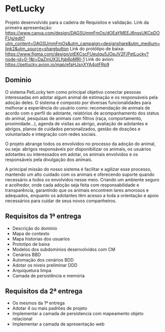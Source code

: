 # PetLucky
Projeto desenvolvido para a cadeira de Requisitos e validação.
Link da primeira apresentação: https://www.canva.com/design/DAGSUmmFmOs/dOEaYMEEJ6nssUKCpDOFUg/edit?utm_content=DAGSUmmFmOs&utm_campaign=designshare&utm_medium=link2&utm_source=sharebutton
Link do protótipo de baixa: https://www.figma.com/design/otEKCscFUeuIqu5JOpJV2F/PetLucky?node-id=0-1&t=DaZmUX2Lfgb6pMRI-1
Link do avion: https://petlucky.avion.io/map/efaHJsnXYA4otFRp9

## Dominio
O sistema PetLucky tem como principal objetivo conectar pessoas interessadas em adotar algum animal de estimação e os responsáveis pela adoção deles. O sistema é composto por diversas funcionalidades para melhorar a experiência do usuário como: recomendação de animais de acordo com o perfil do adotante, relatórios de acompanhamento dos status do animal, pesquisas de animais com filtros (raça, comportamento, proximidade...), agenda de visitas ao abrigo, avaliação de adotantes e abrigos, planos de cuidados personalizados, gestão de doações e voluntariado e integração com redes sociais.

O projeto abrange todos os envolvidos no processo da adoção do animal, ou seja: abrigos responsáveis por disponibilizar os animais, os usuários adotantes ou interessados em adotar, os animais envolvidos e os responsáveis pela divulgação dos animais.

A principal missão do nosso sistema é facilitar e agilizar esse processo, mantendo um alto cuidado com os animais e oferecendo suporte quando necessário a todos os envolvidos nesse meio. Criando um ambiente seguro e acolhedor, onde cada adoção seja feita com responsabilidade e transparência, garantindo que os animais encontrem lares amorosos e adequados, enquanto os adotantes têm acesso a toda a orientação e apoio necessários para cuidar de seus novos companheiros.

## Requisitos da 1ª entrega
- Descrição do dominio
- Mapa de contexto
- Mapa historias dos usuarios
- Prototipo de baixa
- Modelos dos subdominios desenvolvidos com CM
- Cenários BBD
- Automação dos cenários BDD
- Adotar os níveis preliminar DDD
- Arquiquetura limpa
- Camada de persistência e memória

## Requisitos da 2ª entrega
- Os mesmos da 1ª entrega
- Adotar 4 ou mais padrões de projeto
- Implementar a camada de persistencia com mapeamento objeto relacional
- Implementar a camada de apresentação web
